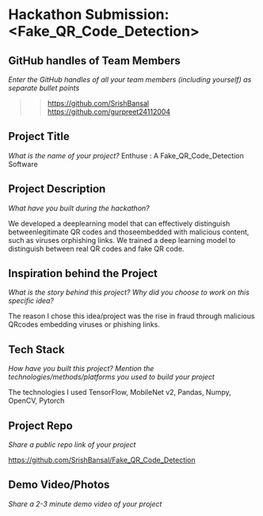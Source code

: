 # Hackathon Submission: <Fake_QR_Code_Detection>

## GitHub handles of Team Members  
_Enter the GitHub handles of all your team members (including yourself) as separate bullet points_
>>https://github.com/SrishBansal
>>https://github.com/gurpreet24112004

<!--
- @adityaoberai
- @tessamero
.
.
.
-->

## Project Title
_What is the name of your project?_
Enthuse : A Fake_QR_Code_Detection Software

<!--
CodeCapture
-->

## Project Description    
_What have you built during the hackathon?_

<!--
The project I created is...
-->
We developed a deeplearning model that can effectively distinguish betweenlegitimate QR codes and thoseembedded with malicious content, such as viruses orphishing links. We trained a deep
learning model to distinguish between real QR codes and fake QR code.

## Inspiration behind the Project  
_What is the story behind this project? Why did you choose to work on this specific idea?_

<!--
The reason I chose this idea/project was...
-->
The reason I chose this idea/project was the rise in fraud through malicious QRcodes embedding viruses or phishing links.

## Tech Stack    
_How have you built this project? Mention the technologies/methods/platforms you used to build your project_

<!--
The technologies I used...
-->
The technologies I used TensorFlow, MobileNet v2, Pandas, Numpy, OpenCV, Pytorch

## Project Repo  
_Share a public repo link of your project_

<!--
https://github.com/code-capture/CodeCapture-Xamarin
-->

https://github.com/SrishBansal/Fake_QR_Code_Detection

## Demo Video/Photos  
_Share a 2-3 minute demo video of your project_


<!--
https://www.youtube.com/watch?v=9IBaX1avYWc
-->
